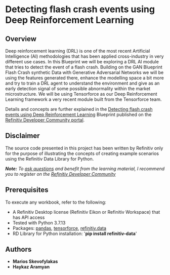 # Detecting flash crash events using Deep Reinforcement Learning


## <a id="overview"></a>Overview
Deep reinforcement learning (DRL) is one of the most recent Artificial Intelligence (AI) methodologies that has been applied cross-industry in very different use cases. In this Blueprint we will be exploring a DRL AI module that tries to detect the event of a flash crash. Building on the GAN Blueprint Flash Crash synthetic Data with Generative Adversarial Networks we will be using the features generated there, enhance the modelling space a bit more and try to train a DRL agent to understand the environment and give as an early detection signal of some possible abnormality within the market microstructure. We will be using Tensorforce as our Deep Reinforcement Learning framework a very recent module built from the Tensorforce team.

Details and concepts are further explained in the [Detecting flash crash events using Deep Reinforcement Learning](https://developers.refinitiv.com/en/article-catalog/article/modelling-and-evaluation-deep-reinforcement-learning-flash-crashes.html) Blueprint published on the [Refinitiv Developer Community portal](https://developers.refinitiv.com).

## <a id="disclaimer"></a>Disclaimer
The source code presented in this project has been written by Refinitiv only for the purpose of illustrating the concepts of creating example scenarios using the Refinitiv Data Library for Python.

***Note:** To [ask questions](https://community.developers.refinitiv.com/index.html) and benefit from the learning material, I recommend you to register on the [Refinitiv Developer Community](https://developers.refinitiv.com)*

## <a name="prerequisites"></a>Prerequisites

To execute any workbook, refer to the following:

- A Refinitiv Desktop license (Refinitiv Eikon or Refinitiv Workspace) that has API access 
- Tested with Python 3.7.13
- Packages: [pandas](https://pypi.org/project/pandas/), [tensorforce](https://pypi.org/project/Tensorforce/), [refinitiv.data](https://pypi.org/project/refinitiv-data/)
- RD Library for Python installation:  '**pip install refinitiv-data**'


  
## <a id="authors"></a>Authors
* **Marios Skevofylakas**
* **Haykaz Aramyan**
